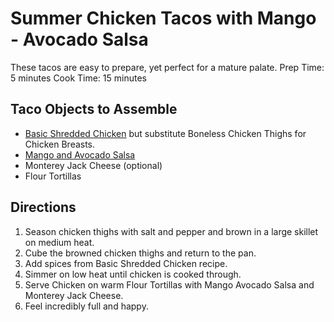 Summer Chicken Tacos with Mango - Avocado Salsa
===============================================

These tacos are easy to prepare, yet perfect for a mature palate.
Prep Time: 5 minutes
Cook Time: 15 minutes

Taco Objects to Assemble
------------------------

* [Basic Shredded Chicken](/base_layers/basic_shredded_chicken.md) but substitute Boneless Chicken Thighs for Chicken Breasts. 
* [Mango and Avocado Salsa](/condiments/mango_avocado_salsa.md)
* Monterey Jack Cheese (optional)
* Flour Tortillas

Directions
----------

1. Season chicken thighs with salt and pepper and brown in a large skillet on medium heat.
2. Cube the browned chicken thighs and return to the pan.
3. Add spices from Basic Shredded Chicken recipe.
4. Simmer on low heat until chicken is cooked through.
5. Serve Chicken on warm Flour Tortillas with Mango Avocado Salsa and Monterey Jack Cheese.
6. Feel incredibly full and happy.
